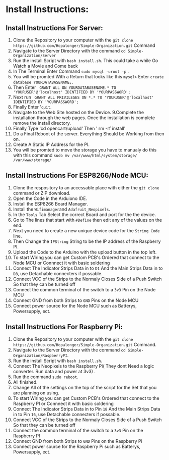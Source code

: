 # Install Instructions:
## Install Instructions For Server:
1. Clone the Repository to your computer with the `git clone https://github.com/Hopalonger/Simple-Organization.git` Command
2. Navigate to the Server Directory with the command `cd Simple-Organization/Server`
3. Run the install Script with `bash install.sh`. This could take a while Go Watch a Movie and Come back
4. In The Terminal Enter Command `sudo mysql -uroot -p` .
5. You will be promted With a Return that looks like this `mysql>` Enter `create database YOURDATABASENAME;`.
6. Then Enter ` GRANT ALL ON YOURDATABASENAME.* TO 'YOURUSER'@'localhost' IDENTIFIED BY 'YOURPASSWORD';`
7. Next run ` GRANT ALL PRIVILEGES ON *.* TO 'YOURUSER'@'localhost' IDENTIFIED BY 'YOURPASSWORD';`
7. Finally Enter '`quit`.
8. Navigate to the Web Site hosted on the Device.
9.Complete the installation through the web pages. Once the installation is complete remove the install directory.
10. Finally Type 'cd opencart/upload' Then ' rm -rf install'
11. Do a Final Reboot of the server. Everything Should be Working from then on. 
12. Create A Static IP Address for the PI.
12. You will be promted to move the storage you have to manualy do this with this command `sudo mv /var/www/html/system/storage/ /var/www/storage/`

## Install Instructions For ESP8266/Node MCU:
1. Clone the respository to an accessable place with either the `git clone` command or ZIP download. 
2. Open the Code in the Arduiono IDE.
3. Install the ESP8266 Board Manager.
4. Install the `Wifimanager`and `Adafruit_Neopixels`.
5. In the `Tools` Tab Select the correct Board and port for the the device.
6. Go to The lines that start with `#Define` then edit any of the values on the end.
7. Next you need to create a new unique device code for the `String Code` line.
8. Then Change the `IPString` String to be the IP address of the Raspberry PI.
9. Upload the Code to the Arduino with the upload button in the top left.
10. To start Wiring you can get Custom PCB's Ordered that connect to the Node MCU or Connnect it with basic soldering
11. Connect The Indicator Strips Data in to `D1` And the Main Strips Data in to `D8`, use Detachable connecters if possable.
12. Connect VCC of the Strips to the Normaly Closes Side of a Push Switch So that they can be turned off
13. Connect the common terminal of the switch to a `3v3` Pin on the Node MCU
14. Connect GND from both Strips to `GND` Pins on the Node MCU
15. Connect power source for the Node MCU such as  Batterys, Powersupply, ect.

## Install Instructions For Raspberry Pi:
1. Clone the Repository to your computer with the `git clone https://github.com/Hopalonger/Simple-Organization.git` Command.
2. Navigate to the Server Directory with the command `cd Simple-Organization/RaspberryPI`.
3. Run the install Script with `bash install.sh`.
4. Connect The Neopixels to the Raspberry Pi( They dont Need a logic converter. Run data and power at 3v3) .
5. Run the command `sudo reboot`.
6. All finished.
7. Change All of the settings on the top of the script for the Set that you are planning on using. 
8. To start Wiring you can get Custom PCB's Ordered that connect to the Raspberry PI or Connnect it with basic soldering
9. Connect The Indicator Strips Data in to Pin `18` And the Main Strips Data in to Pin `16`, use Detachable connecters if possable.
10. Connect VCC of the Strips to the Normaly Closes Side of a Push Switch So that they can be turned off
11. Connect the common terminal of the switch to a `3v3` Pin on the Raspberry PI
12. Connect GND from both Strips to `GND` Pins on the Raspberry Pi
13. Connect power source for the Raspberry Pi such as  Batterys, Powersupply, ect.

